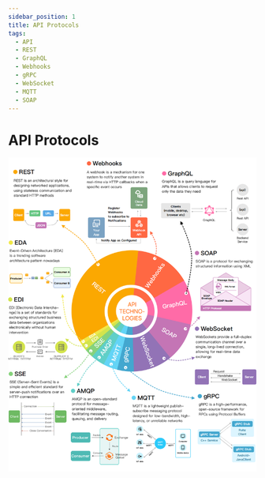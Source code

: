 ```yaml
---
sidebar_position: 1
title: API Protocols
tags:
  - API
  - REST
  - GraphQL
  - Webhooks
  - gRPC
  - WebSocket
  - MQTT
  - SOAP
---
```


# API Protocols

![API Protocols](./images/api-protocols.png)